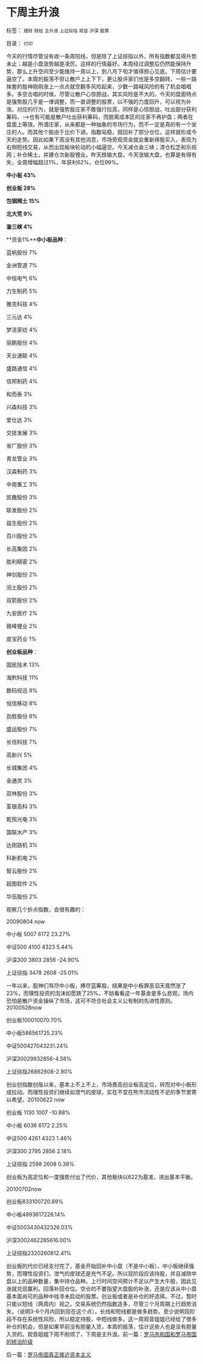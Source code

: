 # 下周主升浪

标签： `理财` `财经` `主升浪` `上证综指` `观音` `沪深` `股票` 

目录： `打印`

今天的行情尽管没有收一条周阳线，但是除了上证综指以外，所有指数都显得升势未止；越是小盘涨势越是凌厉。这样的行情最好。本周经过调整后仍然能保持升势，那么上升空间至少能维持一周以上，到八月下旬才值得担心见底。下周估计要逼空了。本周的振荡不但让散户上上下下，更让股评家们也是多空翻转。一些一路挨套的股神刚刚涨上一点点就空翻多风险起来，少数一路喊风险的有了机会唱唱多。多空合唱的时侯，尽管让散户心惊胆战，其实风险是不大的。今天的盘面特点是强势股几乎是一律调整，而一直调整的股票，以不强的力度回升，可以视为补涨。对应的行为，就是强势股庄家不敢强行拉高，同样是心惊胆战，吐出部分获利筹码，——>也有可能是散户吐出获利筹码，而脱离成本区的庄家不再护盘；两者在盘面上等效。所谓庄家，从来都是一种抽象的市场行为，而不一定是真的有一个坐庄的人。而其他个股由于比价下调，指数站稳，就回补了部分仓位，这样就形成今天的走势。因此如果下周没有其他消息，市场旁观资金就会重新择股买入，表现为右侧短线交易，从而出现板块轮动的小幅逼空。今天减仓渝三峡；清仓松芝和乐视网；补仓稀土，并建仓次新股锂业。昨天跌输大盘，今天涨输大盘，也算是有得有失，全周增幅超过1%，年获利62%，仓位99%。

**中小板 43%**

**创业板 28%**

**包钢稀土 15%**

**北大荒 9%**

**渝三峡 4%**

**资金1%****中小板品种**：

蓝帆股份 7%

金洲管道 7%

中恒电气 6%

力生制药 5%

雅克科技 4%

三元达 4%

梦洁家纺 4%

丽鹏股份 4%

天业通联 4%

盛路通信 4%

信邦制药 4%

和而泰 3%

兴森科技 3%

爱仕达 3%

交技发展 3%

省广股份 3%

青龙管业 3%

汉森制药 3%

中南重工 3%

凯撒股份 3%

联发股份 2%

益生股份 2%

百川股份 2%

长高集团 2%

胜利精密 2%

神剑股份 2%

闰土股份 2%

双箭股份 2%

九安医疗 2%

赣峰锂业 2%

皮宝药业 1%



**创业板品种**：

国民技术 13%

海黓科技 11%

数码视迅 9%

恒信移动 8%

劲胜股份 8%

盛运股份 7%

长信科技 7%

高新兴 5%

长城集团 4%

金通灵 3%

双林股份 3%

荃银高科 3%

乾照光电 3%

国联水产 3%

达刚路机 3%

科新机电 2%

智云股份 2%

超图软件 2%

华伍股份 2%



观察几个折点指数，会很有趣的：



20090804 now

中小板 5007 6172 23.27%

中证500 4100 4323 5.44%

沪深300 3803 2856 -24.90%

上证综指 3478 2608 -25.01%

一年以来，股神们骂尽中小板，捧尽蓝筹股，结果是中小板罪恶滔天竟然涨了23%，而理性投资的泡沫如愿跌了25%。不妨看看这一年基金是多么悲观，场内恐怕是散户资金操纵了市场，这可不符合社会主义公有制的先进性原则。20100528now

创业板100010070.70%

中小板586561725.23%

中证500427043231.24%

沪深30029932856-4.58%

上证综指26862608-2.90%

创业创指数创版以来，基本上不上不上，市场畏高创业板高定位，转而对中小板形成拉动。而理性投资们继续如泄气的皮球，实在不宜在熊市流动性不足的季节里寄以希望。20100622 now

创业板 1130 1007 -10.88%

中小板 6036 6172 2.25%

中证500 4261 4323 1.46%

沪深300 2795 2856 2.18%

上证综指 2598 2608 0.38%

创业板为高定位和一度强势付出了代价，其他板块以622为基准，进出基本平衡。



20100702now

创业板833100720.89%

中小板4893617226.14%

中证5003430432326.03%

沪深3002462285616.00%

上证综指2320260812.41%

创业板的代价已经支付完了，基金开始回补中小盘（不是中小板），中小板继续强势，而理性投资们，泄气的皮球还是充气不足。所以现阶段应该持股，并且减除中盘以上的品种数量，集中持仓品种。上行时间空间预计不足以产生大牛股，因此见涨就兑现赢利，回落补回仓位。空仓的不要指望大盘股的补涨，还是应该从中小盘基本面尚可的品种中找寻未启动的股票。创业板或者是补仓的好选择。不过，暂时只能以短线（两周内）视之。交易系统仍然指数造多，尽管三个月周期上行趋势消失，（说明3-6个月内回到现在这个点），长线和短线都是做多趋势。至少说明现阶段不存在系统性风险，所以稳定持股，中短线做多。这一周观音姐姐已经给了很多补仓的机会，但是如果早前没有胆量入货，本周的振荡，估计这些人也是没有胆量入货的。观音姐姐下周不耐烦了，下周是主升浪。前一篇：[罗马共和国和罗马帝国的统治阶级](../../../2010/8/13/罗马共和国和罗马帝国的统治阶级.md)

后一篇：[罗马帝国真正接近资本主义](../../../2010/8/13/罗马帝国真正接近资本主义.md)